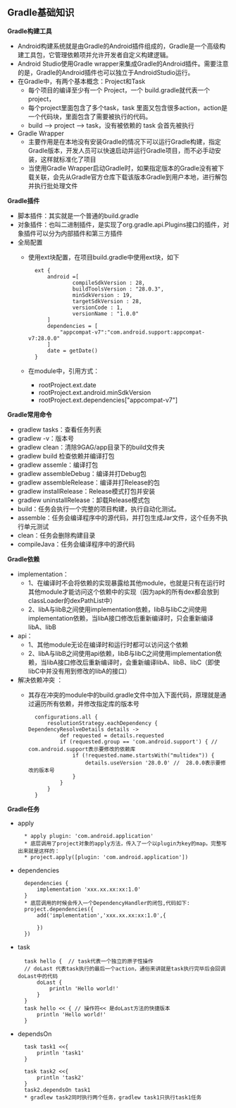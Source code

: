 
## Gradle基础知识 ##

**Gradle构建工具**

* Android构建系统就是由Gradle的Android插件组成的，Gradle是一个高级构建工具包，它管理依赖项并允许开发者自定义构建逻辑。
* Android Studio使用Gradle wrapper来集成Gradle的Android插件。需要注意的是，Gradle的Android插件也可以独立于AndroidStudio运行。
* 在Gradle中，有两个基本概念：Project和Task
	* 每个项目的编译至少有一个 Project，一个 build.gradle就代表一个project，
	* 每个project里面包含了多个task，task 里面又包含很多action，action是一个代码块，里面包含了需要被执行的代码。
	* build --> project --> task，没有被依赖的 task 会首先被执行
* Gradle Wrapper
    * 主要作用是在本地没有安装Gradle的情况下可以运行Gradle构建，指定Gradle版本，开发人员可以快速启动并运行Gradle项目，而不必手动安装，这样就标准化了项目
    * 当使用Gradle Wrapper启动Gradle时，如果指定版本的Gradle没有被下载关联，会先从Gradle官方仓库下载该版本Gradle到用户本地，进行解包并执行批处理文件

**Gradle插件**

* 脚本插件：其实就是一个普通的build.gradle
* 对象插件：也叫二进制插件，是实现了org.gradle.api.Plugins<Project>接口的插件，对象插件可以分为内部插件和第三方插件
* 全局配置
	* 使用ext块配置，在项目build.gradle中使用ext块，如下
	
			ext {
			    android =[
			            compileSdkVersion : 28,
			            buildToolsVersion : "28.0.3",
			            minSdkVersion : 19,
			            targetSdkVersion : 28,
			            versionCode : 1,
			            versionName : "1.0.0"
			    ]
			    dependencies = [
			        "appcompat-v7":"com.android.support:appcompat-v7:28.0.0"
			    ]
			    date = getDate()
			}

	* 在module中，引用方式：
		* rootProject.ext.date 
		* rootProject.ext.android.minSdkVersion
		* rootProject.ext.dependencies["appcompat-v7"] 
		
	
**Gradle常用命令**
	
* gradlew tasks：查看任务列表
* gradlew -v：版本号
* gradlew clean：清除9GAG/app目录下的build文件夹
* gradlew build 检查依赖并编译打包
* gradlew assemle：编译打包
* gradlew assembleDebug：编译并打Debug包
* gradlew assembleRelease：编译并打Release的包
* gradlew installRelease：Release模式打包并安装
* gradlew uninstallRelease：卸载Release模式包
* build：任务会执行一个完整的项目构建，执行自动化测试。
* assemble：任务会编译程序中的源代码，并打包生成Jar文件，这个任务不执行单元测试
* clean：任务会删除构建目录
* compileJava：任务会编译程序中的源代码


**Gradle依赖**

* implementation：
	* 1、在编译时不会将依赖的实现暴露给其他module，也就是只有在运行时其他module才能访问这个依赖中的实现（因为apk的所有dex都会放到classLoader的dexPathList中）
	* 2、libA与libB之间使用implementation依赖，libB与libC之间使用implementation依赖，当libA接口修改后重新编译时，只会重新编译libA、libB
* api：
	* 1、其他module无论在编译时和运行时都可以访问这个依赖
	* 2、libA与libB之间使用api依赖，libB与libC之间使用implementation依赖，当libA接口修改后重新编译时，会重新编译libA、libB、libC（即使libC中并没有用到修改的libA的接口）
* 解决依赖冲突 ：
	* 其存在冲突的module中的build.gradle文件中加入下面代码，原理就是通过遍历所有依赖，并修改指定库的版本号
	
			configurations.all {
			    resolutionStrategy.eachDependency { DependencyResolveDetails details ->
			        def requested = details.requested
			        if (requested.group == 'com.android.support') { // com.android.support表示要修改的依赖库
			            if (!requested.name.startsWith("multidex")) {
			                details.useVersion '28.0.0' //  28.0.0表示要修改的版本号
			            }
			        }
			    }
			}	


**Gradle任务**

* apply

		* apply plugin: 'com.android.application'
		* 底层调用了project对象的apply方法，传入了一个以plugin为key的map。完整写出来就是这样的：
		* project.apply([plugin: 'com.android.application'])
	
* dependencies

		dependencies {
			implementation 'xxx.xx.xx:xx:1.0'
		}
		* 底层调用的时候会传入一个DependencyHandler的闭包,代码如下:
		project.dependencies({
			add('implementation','xxx.xx.xx:xx:1.0',{
		
		    })
		})

* task

		task hello {  // task代表一个独立的原子性操作
		// doLast 代表task执行的最后一个action，通俗来讲就是task执行完毕后会回调doLast中的代码
		    doLast {
		        println 'Hello world!' 
		    }
		}
		task hello << { // 操作符<< 是doLast方法的快捷版本
		    println 'Hello world!'
		}

* dependsOn

		task task1 <<{
		    println 'task1'
		}
		
		task task2 <<{
		    println 'task2'
		}
		task2.dependsOn task1
		* gradlew task2同时执行两个任务，gradlew task1只执行task1任务
